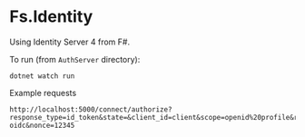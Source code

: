 # Fs.Identity

Using Identity Server 4 from F#.

To run (from `AuthServer` directory):

    dotnet watch run

Example requests

    http://localhost:5000/connect/authorize?response_type=id_token&state=&client_id=client&scope=openid%20profile&redirect_uri=http%3A%2F%2Flocalhost%3A5002%2Fsignin-oidc&nonce=12345